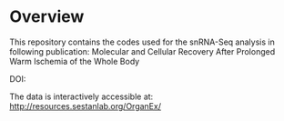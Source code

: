 # Overview

This repository contains the codes used for the snRNA-Seq analysis in following publication: Molecular and Cellular Recovery After Prolonged Warm Ischemia of the Whole Body

DOI:

The data is interactively accessible at: http://resources.sestanlab.org/OrganEx/
